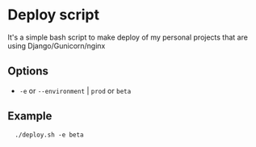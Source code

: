 # Deploy script
It's a simple bash script to make deploy of my personal projects that are using Django/Gunicorn/nginx

## Options 
* <code>-e</code> or <code>--environment</code> | <code>prod</code> or <code>beta</code>

## Example
```shell
  ./deploy.sh -e beta
```

